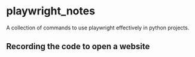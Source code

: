 # playwright_notes
A collection of commands to use playwright effectively in python projects. 

## Recording the code to open a website

